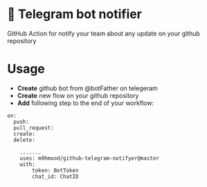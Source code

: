 # 🚀 Telegram bot notifier
GitHub Action for notify your team about any update on your github repository

# Usage

- **Create** github bot from @botFather on telegeram
- **Create** new flow on your github repository 
- **Add** following step to the end of your workflow:
```
on:
  push:
  pull_request:
  create:
  delete:
  
    .......
    uses: m9hmood/github-telegram-notifyer@master
    with:
        token: BotToken
        chat_id: ChatID
```